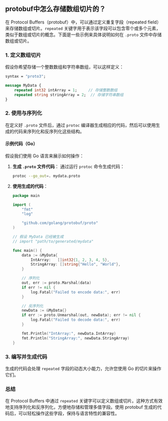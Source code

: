 ## protobuf中怎么存储数组切片的？

在 Protocol Buffers（protobuf）中，可以通过定义重复字段（repeated field）来存储数组或切片。`repeated` 关键字用于表示该字段可以包含零个或多个元素，类似于数组或切片的概念。下面是一些示例来具体说明如何在 `.proto` 文件中存储数组或切片。

### 1. 定义数组切片

假设你希望存储一个整数数组和字符串数组，可以这样定义：

```protobuf
syntax = "proto3";

message MyData {
    repeated int32 intArray = 1;     // 存储整数数组
    repeated string stringArray = 2;  // 存储字符串数组
}
```

### 2. 使用与序列化

在定义好 `.proto` 文件后，通过 `protoc` 编译器生成相应的代码，然后可以使用生成的代码来序列化和反序列化这些结构。

#### 示例代码（Go）

假设我们使用 Go 语言来展示如何操作：

1. **生成 `.proto` 文件代码**：
   通过运行 `protoc` 命令生成代码：

   ```bash
   protoc --go_out=. mydata.proto
   ```

2. **使用生成的代码**：

   ```go
   package main

   import (
       "fmt"
       "log"

       "github.com/golang/protobuf/proto"
   )

   // 假设 MyData 已经被生成
   // import "path/to/generated/mydata"

   func main() {
       data := &MyData{
           IntArray:   []int32{1, 2, 3, 4, 5},
           StringArray: []string{"Hello", "World"},
       }

       // 序列化
       out, err := proto.Marshal(data)
       if err != nil {
           log.Fatal("Failed to encode data:", err)
       }

       // 反序列化
       newData := &MyData{}
       if err := proto.Unmarshal(out, newData); err != nil {
           log.Fatal("Failed to decode data:", err)
       }

       fmt.Println("IntArray:", newData.IntArray)
       fmt.Println("StringArray:", newData.StringArray)
   }
   ```

### 3. 编写并生成代码

生成的代码会处理 `repeated` 字段的动态大小能力，允许您使用 Go 的切片来操作它们。

### 总结

在 Protocol Buffers 中通过 `repeated` 关键字可以定义数组或切片。这种方式有效地支持序列化和反序列化，方便地存储和管理多值字段。使用 protobuf 生成的代码后，可以轻松操作这些字段，保持与语言特性的兼容性。